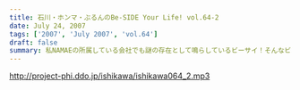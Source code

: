 ```yaml
---
title: 石川・ホンマ・ぶるんのBe-SIDE Your Life! vol.64-2
date: July 24, 2007
tags: ['2007', 'July 2007', 'vol.64']
draft: false
summary: 私NAMAEの所属している会社でも謎の存在として鳴らしているビーサイ！そんなビーサイがイベントをやることに関してはこれまた怪しい目で見られる始末！そんなイベントをもり立てるためにも「知らねぇよ人生相談」へのメールはギリギリまで募集中。もちろん来れないアナタからのメールも待ってまっせ！NAMAE
---
```


http://project-phi.ddo.jp/ishikawa/ishikawa064_2.mp3
